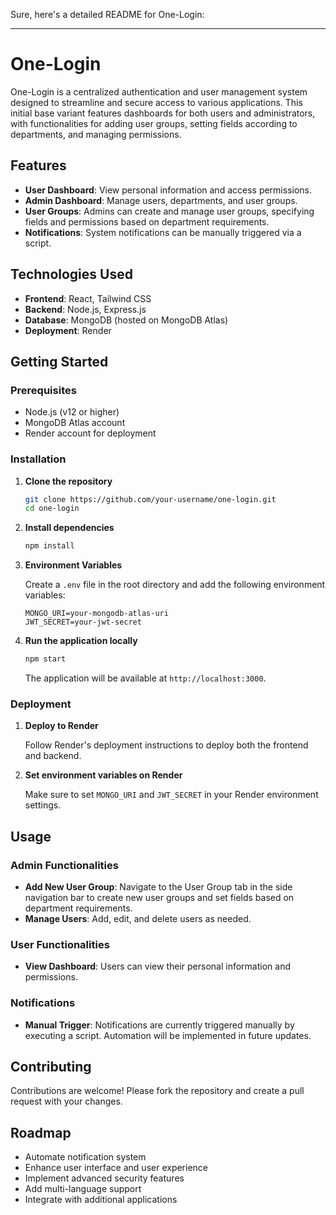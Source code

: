 Sure, here's a detailed README for One-Login:

---

# One-Login

One-Login is a centralized authentication and user management system designed to streamline and secure access to various applications. This initial base variant features dashboards for both users and administrators, with functionalities for adding user groups, setting fields according to departments, and managing permissions.

## Features

- **User Dashboard**: View personal information and access permissions.
- **Admin Dashboard**: Manage users, departments, and user groups.
- **User Groups**: Admins can create and manage user groups, specifying fields and permissions based on department requirements.
- **Notifications**: System notifications can be manually triggered via a script.

## Technologies Used

- **Frontend**: React, Tailwind CSS
- **Backend**: Node.js, Express.js
- **Database**: MongoDB (hosted on MongoDB Atlas)
- **Deployment**: Render

## Getting Started

### Prerequisites

- Node.js (v12 or higher)
- MongoDB Atlas account
- Render account for deployment

### Installation

1. **Clone the repository**
   ```sh
   git clone https://github.com/your-username/one-login.git
   cd one-login
   ```

2. **Install dependencies**
   ```sh
   npm install
   ```

3. **Environment Variables**

   Create a `.env` file in the root directory and add the following environment variables:

   ```env
   MONGO_URI=your-mongodb-atlas-uri
   JWT_SECRET=your-jwt-secret
   ```

4. **Run the application locally**
   ```sh
   npm start
   ```

   The application will be available at `http://localhost:3000`.

### Deployment

1. **Deploy to Render**

   Follow Render's deployment instructions to deploy both the frontend and backend.

2. **Set environment variables on Render**

   Make sure to set `MONGO_URI` and `JWT_SECRET` in your Render environment settings.

## Usage

### Admin Functionalities

- **Add New User Group**: Navigate to the User Group tab in the side navigation bar to create new user groups and set fields based on department requirements.
- **Manage Users**: Add, edit, and delete users as needed.

### User Functionalities

- **View Dashboard**: Users can view their personal information and permissions.

### Notifications

- **Manual Trigger**: Notifications are currently triggered manually by executing a script. Automation will be implemented in future updates.

## Contributing

Contributions are welcome! Please fork the repository and create a pull request with your changes.

## Roadmap

- Automate notification system
- Enhance user interface and user experience
- Implement advanced security features
- Add multi-language support
- Integrate with additional applications
